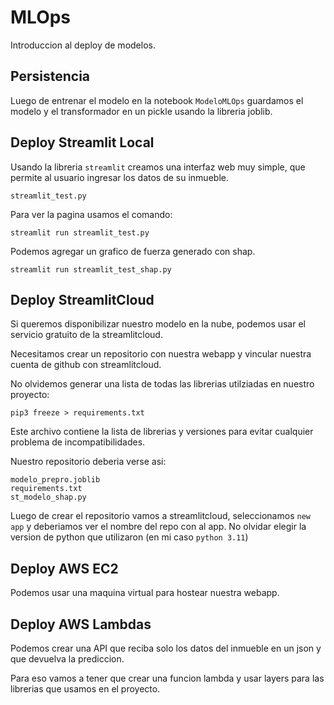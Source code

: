 # MLOps

Introduccion al deploy de modelos.

## Persistencia

Luego de entrenar el modelo en la notebook `ModeloMLOps` guardamos el modelo y el transformador en un pickle usando la libreria joblib.


## Deploy Streamlit Local

Usando la libreria `streamlit` creamos una interfaz web muy simple, que permite al usuario ingresar los datos de su inmueble.

`streamlit_test.py`


Para ver la pagina usamos el comando:

`streamlit run streamlit_test.py`

Podemos agregar un grafico de fuerza generado con shap.

`streamlit run streamlit_test_shap.py`


## Deploy StreamlitCloud

Si queremos disponibilizar nuestro modelo en la nube, podemos usar el servicio gratuito de la streamlitcloud.

Necesitamos crear un repositorio con nuestra webapp y vincular nuestra cuenta de github con streamlitcloud.

No olvidemos generar una lista de todas las librerias utilziadas en nuestro proyecto:

`pip3 freeze > requirements.txt`

Este archivo contiene la lista de librerias y versiones para evitar cualquier problema de incompatibilidades.


Nuestro repositorio deberia verse asi:

```
modelo_prepro.joblib
requirements.txt
st_modelo_shap.py
```

Luego de crear el repositorio vamos a streamlitcloud, seleccionamos `new app` y deberiamos ver el nombre del repo con al app. No olvidar elegir la version de python que utilizaron (en mi caso `python 3.11`)

## Deploy AWS EC2

Podemos usar una maquina virtual para hostear nuestra webapp.

## Deploy AWS Lambdas

Podemos crear una API que reciba solo los datos del inmueble en un json y que devuelva la prediccion.

Para eso vamos a tener que crear una funcion lambda y usar layers para las librerias que usamos en el proyecto.